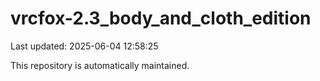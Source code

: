 # vrcfox-2.3_body_and_cloth_edition

Last updated: 2025-06-04 12:58:25

This repository is automatically maintained.
